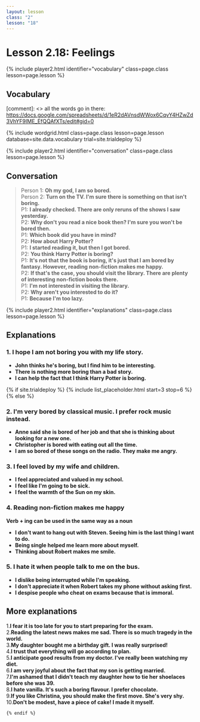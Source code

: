```yaml
---
layout: lesson
class: "2"
lesson: "18"
---
```



# Lesson 2.18: Feelings 

{% include player2.html identifier="vocabulary" class=page.class lesson=page.lesson %}

## Vocabulary 

[comment]: <>  all the words go in there: https://docs.google.com/spreadsheets/d/1eR2dAVnsdWWox6CqvY4HZwZd3VhYF9IME_EfQQAfXTs/edit#gid=0

{% include wordgrid.html 
		class=page.class 
		lesson=page.lesson 
		database=site.data.vocabulary 
		trial=site.trialdeploy %}
		

{% include player2.html identifier="conversation" class=page.class lesson=page.lesson %}

## Conversation

> Person 1: **Oh my god, I am so bored.**    
> Person 2: **Turn on the TV. I'm sure there is something on that isn't boring.**        
> P1: **I already checked. There are only reruns of the shows I saw yesterday.**  
> P2: **Why don't you read a nice book then? I'm sure you won't be bored then.**  
> P1: **Which book did you have in mind?**   
> P2: **How about Harry Potter?**  
> P1: **I started reading it, but then I got bored.**  
> P2: **You think Harry Potter is boring?**  
> P1: **It's not that the book is boring, it's just that I am bored by fantasy. However, reading non-fiction makes me happy.**  
> P2: **If that's the case, you should visit the library. There are plenty of interesting non-fiction books there.**  
> P1: **I'm not interested in visiting the library.**  
> P2: **Why aren't you interested to do it?**  
> P1: **Because I'm too lazy.**  



{% include player2.html identifier="explanations" class=page.class lesson=page.lesson %}
## Explanations


### 1. I hope I am not boring you with my life story.
- **John thinks he's boring, but I find him to be interesting.**
- **There is nothing more boring than a bad story.**
- **I can help the fact that I think Harry Potter is boring.**


{% if site.trialdeploy %}
  {% include list_placeholder.html start=3 stop=6 %}
  {% else %}


### 2. I'm very bored by classical music. I prefer rock music instead.
- **Anne said she is bored of her job and that she is thinking about looking for a new one.**
- **Christopher is bored with eating out all the time.**
- **I am so bored of these songs on the radio. They make me angry.**

### 3. I feel loved by my wife and children.
- **I feel appreciated and valued in my school.**
- **I feel like I'm going to be sick.**
- **I feel the warmth of the Sun on my skin.**

### 4. Reading non-fiction makes me happy
**Verb + ing can be used in the same way as a noun**

- **I don't want to hang out with Steven. Seeing him is the last thing I want to do.**
- **Being single helped me learn more about myself.**
- **Thinking about Robert makes me smile.**

### 5. I hate it when people talk to me on the bus.
- **I dislike being interrupted while I'm speaking.**
- **I don't appreciate it when Robert takes my phone without asking first.**
- **I despise people who cheat on exams because that is immoral.**


## More explanations

1.**I fear it is too late for you to start preparing for the exam.**  
2.**Reading the latest news makes me sad. There is so much tragedy in the world.**  
3.**My daughter bought me a birthday gift. I was really surprised!**  
4.**I trust that everything will go according to plan.**  
5.**I anticipate good results from my doctor. I've really been watching my diet.**  
6.**I am very joyful about the fact that my son is getting married.**  
7.**I'm ashamed that I didn't teach my daughter how to tie her shoelaces before she was 39.**  
8.**I hate vanilla. It's such a boring flavour. I prefer chocolate.**  
9.**If you like Christina, you should make the first move. She's very shy.**  
10.**Don't be modest, have a piece of cake! I made it myself.**  
 
	{% endif %}